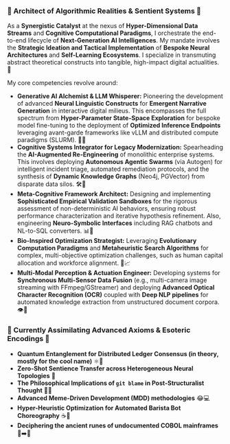 ### 🚀 Architect of Algorithmic Realities & Sentient Systems 🚀

As a **Synergistic Catalyst** at the nexus of **Hyper-Dimensional Data Streams** and **Cognitive Computational Paradigms**, I orchestrate the end-to-end lifecycle of **Next-Generation AI Intelligences**. My mandate involves the **Strategic Ideation and Tactical Implementation** of **Bespoke Neural Architectures** and **Self-Learning Ecosystems**. I specialize in transmuting abstract theoretical constructs into tangible, high-impact digital actualities. 🌌

My core competencies revolve around:

*   **Generative AI Alchemist & LLM Whisperer:** Pioneering the development of advanced **Neural Linguistic Constructs** for **Emergent Narrative Generation** in interactive digital milieus. This encompasses the full spectrum from **Hyper-Parameter State-Space Exploration** for bespoke model fine-tuning to the deployment of **Optimized Inference Endpoints** leveraging avant-garde frameworks like vLLM and distributed compute paradigms (SLURM). 🧠✨
*   **Cognitive Systems Integrator for Legacy Modernization:** Spearheading the **AI-Augmented Re-Engineering** of monolithic enterprise systems. This involves deploying **Autonomous Agentic Swarms** (via Autogen) for intelligent incident triage, automated remediation protocols, and the synthesis of **Dynamic Knowledge Graphs** (Neo4j, PGVector) from disparate data silos. 🛠️🔗
*   **Meta-Cognitive Framework Architect:** Designing and implementing **Sophisticated Empirical Validation Sandboxes** for the rigorous assessment of non-deterministic AI behaviors, ensuring robust performance characterization and iterative hypothesis refinement. Also, engineering **Neuro-Symbolic Interfaces** including RAG chatbots and NL-to-SQL converters. 📊🤖
*   **Bio-Inspired Optimization Strategist:** Leveraging **Evolutionary Computation Paradigms** and **Metaheuristic Search Algorithms** for complex, multi-objective optimization challenges, such as human capital allocation and workforce alignment. 🧬📈
*   **Multi-Modal Perception & Actuation Engineer:** Developing systems for **Synchronous Multi-Sensor Data Fusion** (e.g., multi-camera image streaming with FFmpeg/GStreamer) and deploying **Advanced Optical Character Recognition (OCR)** coupled with **Deep NLP pipelines** for automated knowledge extraction from unstructured document corpora. 👁️📄

### 🧠 Currently Assimilating Advanced Axioms & Esoteric Encodings 🧠

*   **Quantum Entanglement for Distributed Ledger Consensus (in theory, mostly for the cool name)** ⚛️🔗
*   **Zero-Shot Sentience Transfer across Heterogeneous Neural Topologies** 🤯
*   **The Philosophical Implications of `git blame` in Post-Structuralist Thought** 🤔📜
*   **Advanced Meme-Driven Development (MDD) methodologies** 😂💻
*   **Hyper-Heuristic Optimization for Automated Barista Bot Choreography** ☕🤖
*   **Deciphering the ancient runes of undocumented COBOL mainframes** 📜➡️🐍
